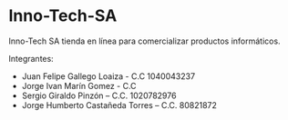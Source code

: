 # Inno-Tech-SA
Inno-Tech SA tienda en línea para comercializar productos informáticos.

Integrantes:
- Juan Felipe Gallego Loaiza - C.C 1040043237
- Jorge Ivan Marín Gomez - C.C 
- Sergio Giraldo Pinzón – C.C. 1020782976
- Jorge Humberto Castañeda Torres – C.C. 80821872

